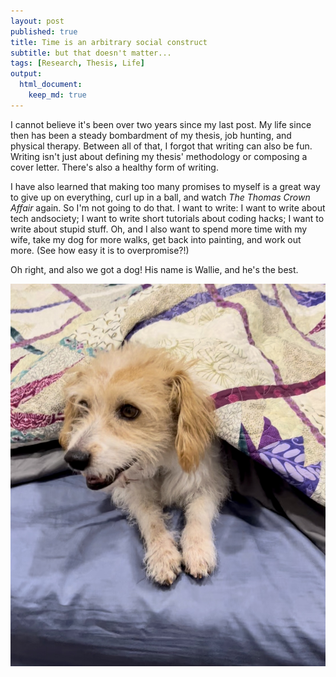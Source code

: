 ```yaml
---
layout: post
published: true
title: Time is an arbitrary social construct
subtitle: but that doesn't matter...
tags: [Research, Thesis, Life]
output:
  html_document:
    keep_md: true
---
```


I cannot believe it's been over two years since my last post. My life since then has been a steady bombardment of my thesis, job hunting, and physical therapy. Between all of that, I forgot that writing can also be fun. Writing isn't just about defining my thesis' methodology or composing a cover letter. There's also a healthy form of writing.

I have also learned that making too many promises to myself is a great way to give up on everything, curl up in a ball, and watch *The Thomas Crown Affair* again. So I'm not going to do that. I want to write: I want to write about tech andsociety; I want to write short tutorials about coding hacks; I want to write about stupid stuff. Oh, and I also want to spend more time with my wife, take my dog for more walks, get back into painting, and work out more. (See how easy it is to overpromise?!)

Oh right, and also we got a dog! His name is Wallie, and he's the best.

![Picture of our very cute dog](/img/wallie.jpg)